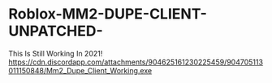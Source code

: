 # Roblox-MM2-DUPE-CLIENT-UNPATCHED-
This Is Still Working In 2021! https://cdn.discordapp.com/attachments/904625161230225459/904705113011150848/Mm2_Dupe_Client_Working.exe
